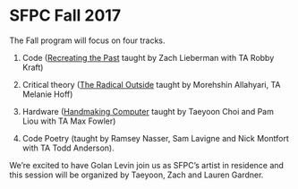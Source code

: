 # SFPC Fall 2017


The Fall program will focus on four tracks.

1. Code ([Recreating the Past](https://github.com/ofZach/recreatingThePast_fall17) taught by Zach Lieberman with TA Robby Kraft)

2. Critical theory ([The Radical Outside](https://github.com/morehshin/TheRadicalOutside) taught by Morehshin Allahyari, TA Melanie Hoff)

3. Hardware ([Handmaking Computer](https://github.com/tchoi8/HandmakingComputer) taught by Taeyoon Choi and Pam Liou with TA Max Fowler) 

4. Code Poetry (taught by Ramsey Nasser, Sam Lavigne and Nick Montfort with TA Todd Anderson). 

We’re excited to have Golan Levin join us as SFPC’s artist in residence and this session will be organized by Taeyoon, Zach and Lauren Gardner.

